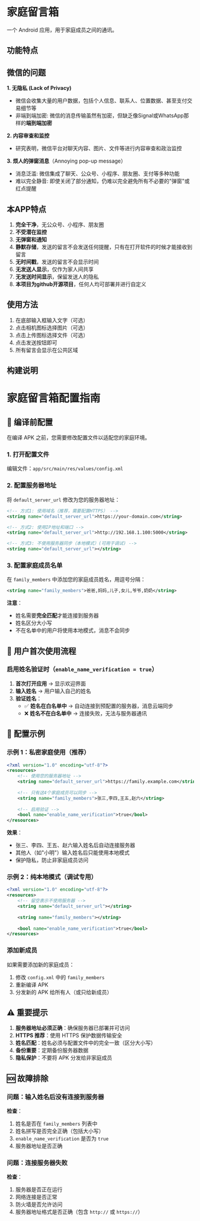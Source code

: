 # 家庭留言箱

一个 Android 应用，用于家庭成员之间的通讯。

## 功能特点

## 微信的问题

**1. 无隐私 (Lack of Privacy)**
- 微信会收集大量的用户数据，包括个人信息、联系人、位置数据、甚至支付交易细节等
- 非端到端加密: 微信的消息传输虽然有加密，但缺乏像Signal或WhatsApp那样的**端到端加密**

**2. 内容审查和监控**
- 研究表明，微信平台对聊天内容、图片、文件等进行内容审查和政治监控

**3. 烦人的弹窗消息**（Annoying pop-up message）
- 消息泛滥: 微信集成了聊天、公众号、小程序、朋友圈、支付等多种功能
- 难以完全静音: 即使关闭了部分通知，仍难以完全避免所有不必要的"弹窗"或红点提醒

## 本APP特点

1. **完全干净**，无公众号、小程序、朋友圈
2. **不受潜在监控**
3. **无弹窗和通知**
4. **静默存储**，发送的留言不会发送任何提醒，只有在打开软件的时候才能接收到留言
5. **无时间戳**，发送的留言不会显示时间
6. **无发送人显示**，仅作为家人间共享
7. **无发送时间显示**，保留发送人的隐私
8. **本项目为github开源项目**，任何人均可部署并进行自定义

## 使用方法

1. 在底部输入框输入文字（可选）
2. 点击相机图标选择图片（可选）
3. 点击上传图标选择文件（可选）
4. 点击发送按钮即可
5. 所有留言会显示在公共区域

## 构建说明
# 家庭留言箱配置指南

## 📝 编译前配置

在编译 APK 之前，您需要修改配置文件以适配您的家庭环境。

### 1. 打开配置文件

编辑文件：`app/src/main/res/values/config.xml`

### 2. 配置服务器地址

将 `default_server_url` 修改为您的服务器地址：

```xml
<!-- 方式1: 使用域名（推荐，需要配置HTTPS） -->
<string name="default_server_url">https://your-domain.com</string>

<!-- 方式2: 使用IP地址和端口 -->
<string name="default_server_url">http://192.168.1.100:5000</string>

<!-- 方式3: 不使用服务器同步（本地模式）(可用于调试) -->
<string name="default_server_url"></string>
```

### 3. 配置家庭成员名单

在 `family_members` 中添加您的家庭成员姓名，用逗号分隔：

```xml
<string name="family_members">爸爸,妈妈,儿子,女儿,爷爷,奶奶</string>
```

**注意**：
- 姓名需要**完全匹配**才能连接到服务器
- 姓名区分大小写
- 不在名单中的用户将使用本地模式，消息不会同步


## 📱 用户首次使用流程

### 启用姓名验证时（`enable_name_verification = true`）

1. **首次打开应用** → 显示欢迎界面
2. **输入姓名** → 用户输入自己的姓名
3. **验证姓名**：
   - ✅ **姓名在白名单中** → 自动连接到预配置的服务器，消息云端同步
   - ❌ **姓名不在白名单中** → 连接失败，无法与服务器通讯


## 🔧 配置示例

### 示例 1：私密家庭使用（推荐）

```xml
<?xml version="1.0" encoding="utf-8"?>
<resources>
    <!-- 使用您的服务器地址 -->
    <string name="default_server_url">https://family.example.com</string>
    
    <!-- 只有这4个家庭成员可以同步 -->
    <string name="family_members">张三,李四,王五,赵六</string>
    
    <!-- 启用验证 -->
    <bool name="enable_name_verification">true</bool>
</resources>
```

**效果**：
- 张三、李四、王五、赵六输入姓名后自动连接服务器
- 其他人（如"小明"）输入姓名后只能使用本地模式
- 保护隐私，防止非家庭成员访问


### 示例 2：纯本地模式（调试专用）

```xml
<?xml version="1.0" encoding="utf-8"?>
<resources>
    <!-- 留空表示不使用服务器 -->
    <string name="default_server_url"></string>
    
    <string name="family_members"></string>
    
    <bool name="enable_name_verification">true</bool>
</resources>
```




###  添加新成员

如果需要添加新的家庭成员：
1. 修改 `config.xml` 中的 `family_members`
2. 重新编译 APK
3. 分发新的 APK 给所有人（或只给新成员）

## ⚠️ 重要提示

1. **服务器地址必须正确**：确保服务器已部署并可访问
2. **HTTPS 推荐**：使用 HTTPS 保护数据传输安全
3. **姓名匹配**：姓名必须与配置文件中的完全一致（区分大小写）
4. **备份重要**：定期备份服务器数据
5. **隐私保护**：不要将 APK 分发给非家庭成员

## 🆘 故障排除

### 问题：输入姓名后没有连接到服务器

**检查**：
1. 姓名是否在 `family_members` 列表中
2. 姓名拼写是否完全正确（包括大小写）
3. `enable_name_verification` 是否为 `true`
4. 服务器地址是否正确

### 问题：连接服务器失败

**检查**：
1. 服务器是否正在运行
2. 网络连接是否正常
3. 防火墙是否允许访问
4. 服务器地址格式是否正确（包含 `http://` 或 `https://`）



 